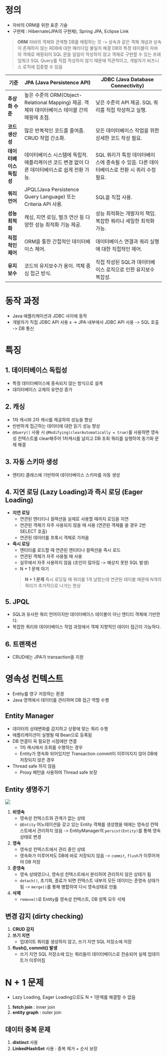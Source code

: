 # 정의
- 자바의 ORM을 위한 표준 기술
- 구현체 : Hibernate(JPA의 구현체), Spring JPA, Eclipse Link

> **ORM**
> 자바의 객체와 관계형 DB를 매핑하는 것 -> 상속과 같은 객체 개념과 상속이 존재하지 않는 RDB에 대한 패러다임 불일치 해결
> DB의 특정 테이블이 자바의 객체로 매핑되어 SQL 문을 일일이 작성하지 않고 객체로 구현할 수 있는 프레임워크
> SQL Query를 직접 작성하지 않기 때문에 직관적이고, 개발자가 비즈니스 로직에 집중할 수 있음

| 기준                    | JPA (Java Persistence API)                                                                    | JDBC (Java Database Connectivity)                                                          |
| ----------------------- | --------------------------------------------------------------------------------------------- | ------------------------------------------------------------------------------------------ |
| **추상화 수준**         | 높은 수준의 ORM(Object-Relational Mapping) 제공. 객체와 데이터베이스 테이블 간의 매핑에 초점. | 낮은 수준의 API 제공. SQL 쿼리를 직접 작성하고 실행.                                       |
| **코드 생산성**         | 많은 반복적인 코드를 줄여줌. CRUD 작업 간소화.                                                | 모든 데이터베이스 작업을 위한 상세한 코드 작성 필요.                                       |
| **데이터베이스 독립성** | 데이터베이스 시스템에 독립적. 애플리케이션 코드 변경 없이 다른 데이터베이스로 쉽게 전환 가능. | SQL 쿼리가 특정 데이터베이스에 종속될 수 있음. 다른 데이터베이스로 전환 시 쿼리 수정 필요. |
| **쿼리 언어**           | JPQL(Java Persistence Query Language) 또는 Criteria API 사용.                                 | SQL을 직접 사용.                                                                           |
| **성능 최적화**         | 캐싱, 지연 로딩, 벌크 연산 등 다양한 성능 최적화 기능 제공.                                   | 성능 최적화는 개발자의 책임. 복잡한 쿼리나 세밀한 최적화 가능.                             |
| **직접적인 제어**       | ORM을 통한 간접적인 데이터베이스 제어.                                                        | 데이터베이스 연결과 쿼리 실행에 대한 직접적인 제어.                                        |
| **유지보수**            | 코드의 유지보수가 용이. 객체 중심 접근 방식.                                                  | 직접 작성된 SQL과 데이터베이스 로직으로 인한 유지보수 복잡성.                              |
# 동작 과정
- Java 애플리케이션과 JDBC 사이에 동작
- 개발자가 직접 JDBC API 사용 x -> JPA 내부에서 JDBC API 사용 -> SQL 호출 -> DB 통신

# 특징
## 1. 데이터베이스 독립성
- 특정 데이터베이스에 종속되지 않는 방식으로 설계
- 데이터베이스 교체의 유연성 증가

## 2. 캐싱
- 1차 캐시와 2차 캐시를 제공하여 성능을 향상
- 빈번하게 접근하는 데이터에 대한 읽기 성능 향상
- `@Query()` 사용 시 `@Modifying(clearAutomatically = true)`를 사용하면 영속성 컨텍스트를 clear해주어 1차캐시를 날리고 DB 조회 쿼리를 실행하여 동기화 문제 해결

## 3. 자동 스키마 생성
- 엔티티 클래스에 기반하여 데이터베이스 스키마를 자동 생성

## 4. 지연 로딩 (Lazy Loading)과 즉시 로딩 (Eager Loading)
- **지연 로딩**
	- 연관된 엔티티나 컬렉션을 실제로 사용할 때까지 로딩을 지연
	- 연관된 객체가 자주 사용되지 않을 때 사용 (연관된 객체를 쓸 경우 2번 SELECT 호출)
	- 연관된 데이터를 프록시 객체로 가져옴
- **즉시 로딩**
	- 엔티티를 로드할 때 연관된 엔티티나 컬렉션을 즉시 로드
	- 연관된 객체가 자주 사용될 때 사용
	- 실무에서 자주 사용하지 않음 (조인이 많아짐 -> 예상치 못한 SQL 발생)
	- N + 1 문제 야기
	> **N + 1 문제**
	> 즉시 로딩일 때 쿼리를 1개 날렸는데 연관된 테이블 때문에 N개의 쿼리가 추가적으로 나가는 현상

## 5. JPQL
- SQL과 유사한 쿼리 언어이지만 데이터베이스 테이블이 아닌 엔티티 객체에 기반한다.
- 복잡한 쿼리와 데이터베이스 작업 과정에서 객체 지향적인 데이터 접근이 가능하다.

## 6. 트랜잭션
- CRUD에는 JPA가  transaction을 지원

# 영속성 컨텍스트
- Entity를 영구 저장하는 환경
- Java 영역에서 데이터를 관리하며 DB 접근 역할 수행
## Entity Manager
- 데이터의 상태변화를 감지하고 상황에 맞는 쿼리 수행
- 애플리케이션이 실행될 때 Bean으로 등록됨
- DB 연결이 꼭 필요한 시점에만 연결
	- 1차 캐시에서 조회를 수행하는 경우
	- Entity가 영속화 되어있지만 Transaction commit이 이루어지지 않아 DB에 저장되지 않은 경우
- Thread safe 하지 않음
	- Proxy 패턴을 사용하여 Thread safe 보장
## Entity 생명주기
![](https://i.imgur.com/opD0vop.png)

1. **비영속**
	- 영속성 컨텍스트와 관계가 없는 상태
	- `@Entity` 어노테이션을 갖고 있는 Entity 객체를 생성했을 때에는 영속성 컨텍스트에서 관리하지 않음 -> EntityManager의 `persist(Entity)`를 통해 영속상태로 변경
2.  **영속**
	- 영속성 컨텍스트에서 관리 중인 상태
	- 영속화가 이루어져도 DB에 바로 저장되지 않음 -> `commit`, `flush`가 이루어져야 DB 저장
3. **준영속**
	- 영속 상태였으나, 영속성 컨텍스트에서 분리하여 관리하지 않은 상태가 됨
	- `detach()`, 초기화, 종료가 되면 컨텍스트 내부의 모든 데이터는 준영속 상태가 됨 -> `merge()`를 통해 병합하여 다시 영속상태로 만듦
4. **삭제**
	- `remove()`로 Entity를 영속성 컨텍스트, DB 양쪽 모두 삭제
## 변경 감지 (dirty checking)
1. **CRUD 감지**
2. **쓰기 지연**
	- 업데이트 쿼리를 생성하지 않고, 쓰기 지연 SQL 저장소에 저장
3. **flush(), commit() 발생**
	- 쓰기 지연 SQL 저장소에 있는 쿼리들이 데이터베이스로 전송되어 실제 업데이트가 이루어짐
# N + 1 문제
- Lazy Loading, Eager Loading으로도 N + 1문제를 해결할 수 없음

1. **fetch join** : inner join
2. **entity graph** : outer join
## 데이터 중복 문제
1. **distinct** 사용
2. **LinkedHashSet** 사용 : 중복 제거 + 순서 보장